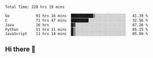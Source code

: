 <!--START_SECTION:waka-->

```txt
Total Time: 220 hrs 19 mins

Go            91 hrs 16 mins  ██████████▒░░░░░░░░░░░░░░   41.39 %
C             71 hrs 47 mins  ████████░░░░░░░░░░░░░░░░░   32.56 %
Java          16 hrs          █▓░░░░░░░░░░░░░░░░░░░░░░░   07.26 %
Python        11 hrs 21 mins  █▒░░░░░░░░░░░░░░░░░░░░░░░   05.15 %
JavaScript    11 hrs 14 mins  █▒░░░░░░░░░░░░░░░░░░░░░░░   05.09 %
```

<!--END_SECTION:waka-->

## Hi there 👋

<!--
**prorok210/prorok210** is a ✨ _special_ ✨ repository because its `README.md` (this file) appears on your GitHub profile.

Here are some ideas to get you started:

- 🔭 I’m currently working on ...
- 🌱 I’m currently learning ...
- 👯 I’m looking to collaborate on ...
- 🤔 I’m looking for help with ...
- 💬 Ask me about ...
- 📫 How to reach me: ...
- 😄 Pronouns: ...
- ⚡ Fun fact: ...
-->
